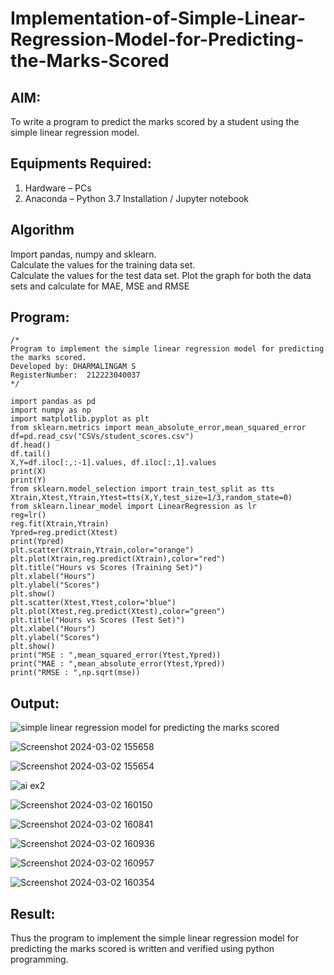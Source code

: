 # Implementation-of-Simple-Linear-Regression-Model-for-Predicting-the-Marks-Scored

## AIM:
To write a program to predict the marks scored by a student using the simple linear regression model.

## Equipments Required:
1. Hardware – PCs
2. Anaconda – Python 3.7 Installation / Jupyter notebook

## Algorithm
Import pandas, numpy and sklearn.                  
Calculate the values for the training data set.             
Calculate the values for the test data set.
Plot the graph for both the data sets and calculate for MAE, MSE and RMSE
## Program:
```
/*
Program to implement the simple linear regression model for predicting the marks scored.
Developed by: DHARMALINGAM S
RegisterNumber:  212223040037
*/
```
```
import pandas as pd
import numpy as np
import matplotlib.pyplot as plt
from sklearn.metrics import mean_absolute_error,mean_squared_error
df=pd.read_csv("CSVs/student_scores.csv")
df.head()
df.tail()
X,Y=df.iloc[:,:-1].values, df.iloc[:,1].values
print(X)
print(Y)
from sklearn.model_selection import train_test_split as tts
Xtrain,Xtest,Ytrain,Ytest=tts(X,Y,test_size=1/3,random_state=0)
from sklearn.linear_model import LinearRegression as lr
reg=lr()
reg.fit(Xtrain,Ytrain)
Ypred=reg.predict(Xtest)
print(Ypred)
plt.scatter(Xtrain,Ytrain,color="orange")
plt.plot(Xtrain,reg.predict(Xtrain),color="red")
plt.title("Hours vs Scores (Training Set)")
plt.xlabel("Hours")
plt.ylabel("Scores")
plt.show()
plt.scatter(Xtest,Ytest,color="blue")
plt.plot(Xtest,reg.predict(Xtest),color="green")
plt.title("Hours vs Scores (Test Set)")
plt.xlabel("Hours")
plt.ylabel("Scores")
plt.show()
print("MSE : ",mean_squared_error(Ytest,Ypred))
print("MAE : ",mean_absolute_error(Ytest,Ypred))
print("RMSE : ",np.sqrt(mse))
```

## Output:

![simple linear regression model for predicting the marks scored](sam.png)

![Screenshot 2024-03-02 155658](https://github.com/Dharma23012432/Implementation-of-Simple-Linear-Regression-Model-for-Predicting-the-Marks-Scored/assets/152275002/0cee05ae-7270-417d-98bf-28372c8c89e3)

![Screenshot 2024-03-02 155654](https://github.com/Dharma23012432/Implementation-of-Simple-Linear-Regression-Model-for-Predicting-the-Marks-Scored/assets/152275002/7a891bbb-f462-4784-b7e7-f91580d50cbd)

![ai ex2](https://github.com/Dharma23012432/Implementation-of-Simple-Linear-Regression-Model-for-Predicting-the-Marks-Scored/assets/152275002/aea46236-47d5-4a7d-83e1-daff65870248)

![Screenshot 2024-03-02 160150](https://github.com/Dharma23012432/Implementation-of-Simple-Linear-Regression-Model-for-Predicting-the-Marks-Scored/assets/152275002/45a15289-76b7-4f2a-a4d7-95efaffa4491)

![Screenshot 2024-03-02 160841](https://github.com/Dharma23012432/Implementation-of-Simple-Linear-Regression-Model-for-Predicting-the-Marks-Scored/assets/152275002/42b45ea8-2a8e-45af-86ef-56b52204ca2d)

![Screenshot 2024-03-02 160936](https://github.com/Dharma23012432/Implementation-of-Simple-Linear-Regression-Model-for-Predicting-the-Marks-Scored/assets/152275002/c30fec44-f684-4ea2-8f67-fb7543245022)

![Screenshot 2024-03-02 160957](https://github.com/Dharma23012432/Implementation-of-Simple-Linear-Regression-Model-for-Predicting-the-Marks-Scored/assets/152275002/dd1f87be-3de1-4150-9942-bd85660ab845)


![Screenshot 2024-03-02 160354](https://github.com/Dharma23012432/Implementation-of-Simple-Linear-Regression-Model-for-Predicting-the-Marks-Scored/assets/152275002/ca6a564d-8e06-4a62-8456-355b72e537a8)


## Result:
Thus the program to implement the simple linear regression model for predicting the marks scored is written and verified using python programming.
